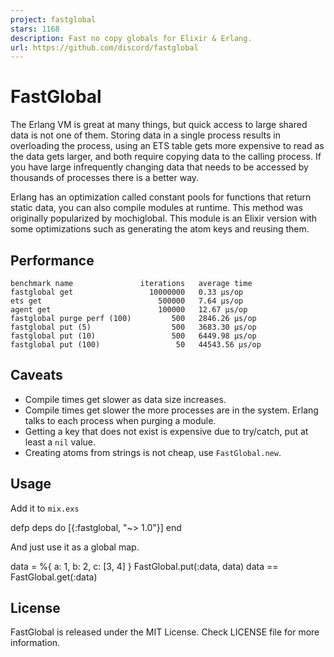 ```yaml
---
project: fastglobal
stars: 1168
description: Fast no copy globals for Elixir & Erlang.
url: https://github.com/discord/fastglobal
---
```


FastGlobal
==========

The Erlang VM is great at many things, but quick access to large shared data is not one of them. Storing data in a single process results in overloading the process, using an ETS table gets more expensive to read as the data gets larger, and both require copying data to the calling process. If you have large infrequently changing data that needs to be accessed by thousands of processes there is a better way.

Erlang has an optimization called constant pools for functions that return static data, you can also compile modules at runtime. This method was originally popularized by mochiglobal. This module is an Elixir version with some optimizations such as generating the atom keys and reusing them.

Performance
-----------

```
benchmark name               iterations   average time
fastglobal get                 10000000   0.33 µs/op
ets get                          500000   7.64 µs/op
agent get                        100000   12.67 µs/op
fastglobal purge perf (100)         500   2846.26 µs/op
fastglobal put (5)                  500   3683.30 µs/op
fastglobal put (10)                 500   6449.98 µs/op
fastglobal put (100)                 50   44543.56 µs/op
```

Caveats
-------

-   Compile times get slower as data size increases.
-   Compile times get slower the more processes are in the system. Erlang talks to each process when purging a module.
-   Getting a key that does not exist is expensive due to try/catch, put at least a `nil` value.
-   Creating atoms from strings is not cheap, use `FastGlobal.new`.

Usage
-----

Add it to `mix.exs`

defp deps do
  \[{:fastglobal, "~> 1.0"}\]
end

And just use it as a global map.

data \= %{
  a: 1,
  b: 2,
  c: \[3, 4\]
}
FastGlobal.put(:data, data)
data \== FastGlobal.get(:data)

License
-------

FastGlobal is released under the MIT License. Check LICENSE file for more information.
